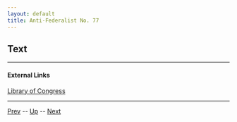 ```yaml
---
layout: default
title: Anti-Federalist No. 77
---
```


## Text

---
#### External Links
[Library of Congress]()

---

[Prev](76.md) -- [Up](README.md) -- [Next](78.md)
